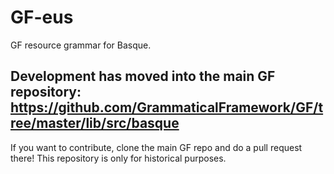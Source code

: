 # GF-eus

GF resource grammar for Basque. 

## Development has moved into the main GF repository: https://github.com/GrammaticalFramework/GF/tree/master/lib/src/basque

If you want to contribute, clone the main GF repo and do a pull request there! This repository is only for historical purposes.
